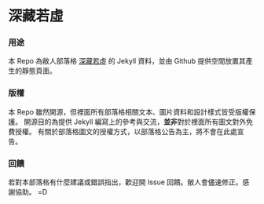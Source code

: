 # 深藏若虛

### 用途

本 Repo 為敝人部落格 [深藏若虛](http://blog.fntsr.tw/) 的 Jekyll 資料，並由 Github 提供空間放置其產生的靜態頁面。

### 版權

本 Repo 雖然開源，但裡面所有部落格相關文本、圖片資料和設計樣式皆受版權保護。
開源目的為提供 Jekyll 編寫上的參考與交流，**並非**對於裡面所有圖文對外免費授權。
有關於部落格圖文的授權方式，以部落格公告為主，將不會在此處宣告。

### 回饋

若對本部落格有什麼建議或錯誤指出，歡迎開 Issue 回饋。敝人會儘速修正。感謝協助。 =D
